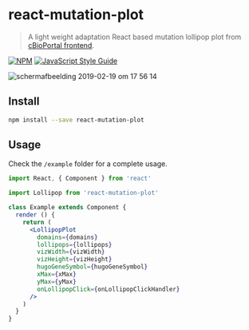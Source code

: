 # react-mutation-plot

> A light weight adaptation React based mutation lollipop plot from [cBioPortal frontend](https://github.com/cBioPortal/cbioportal-frontend).

[![NPM](https://img.shields.io/npm/v/react-mutation-plot.svg)](https://www.npmjs.com/package/react-mutation-plot) [![JavaScript Style Guide](https://img.shields.io/badge/code_style-standard-brightgreen.svg)](https://standardjs.com)

![schermafbeelding 2019-02-19 om 17 56 14](https://user-images.githubusercontent.com/2835281/53032819-e6d14780-346f-11e9-8623-1e9e5b39b0ea.png)

## Install

```bash
npm install --save react-mutation-plot
```

## Usage

Check the `/example` folder for a complete usage. 

```jsx
import React, { Component } from 'react'

import Lollipop from 'react-mutation-plot'

class Example extends Component {
  render () {
    return (
      <LollipopPlot
        domains={domains}
        lollipops={lollipops}
        vizWidth={vizWidth}
        vizHeight={vizHeight}
        hugoGeneSymbol={hugoGeneSymbol}
        xMax={xMax}
        yMax={yMax}
        onLollipopClick={onLollipopClickHandler}
      />
    )
  }
}
```
